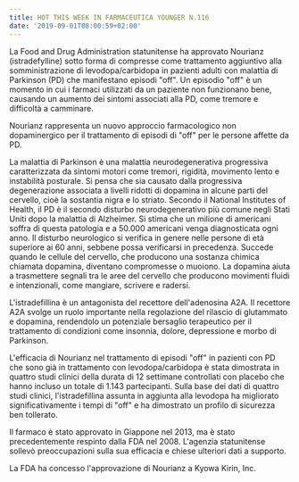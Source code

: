 ```yaml
---
title: HOT THIS WEEK IN FARMACEUTICA YOUNGER N.116
date: '2019-09-01T08:00:59+02:00'
---
```

La Food and Drug Administration statunitense ha approvato Nourianz (istradefylline) sotto forma di compresse come trattamento aggiuntivo alla somministrazione di levodopa/carbidopa in pazienti adulti con malattia di Parkinson (PD) che manifestano episodi "off". Un episodio "off" è un momento in cui i farmaci utilizzati da un paziente non funzionano bene, causando un aumento dei sintomi associati alla PD, come tremore e difficoltà a camminare.

Nourianz rappresenta un nuovo approccio farmacologico non dopaminergico per il trattamento di episodi di "off" per le persone affette da PD.

La malattia di Parkinson è una malattia neurodegenerativa progressiva caratterizzata da sintomi motori come tremori, rigidità, movimento lento e instabilità posturale. Si pensa che sia causato dalla progressiva degenerazione associata a livelli ridotti di dopamina in alcune parti del cervello, cioè la sostantia nigra e lo striato. Secondo il National Institutes of Health, il PD è il secondo disturbo neurodegenerativo più comune negli Stati Uniti dopo la malattia di Alzheimer. Si stima che un milione di americani soffra di questa patologia e a 50.000 americani venga diagnosticata ogni anno. Il disturbo neurologico si verifica in genere nelle persone di età superiore ai 60 anni, sebbene possa verificarsi in precedenza. Succede quando le cellule del cervello, che producono una sostanza chimica chiamata dopamina, diventano compromesse o muoiono. La dopamina aiuta a trasmettere segnali tra le aree del cervello che producono movimenti fluidi e intenzionali, come mangiare, scrivere e radersi. 

L'istradefillina è un antagonista del recettore dell'adenosina A2A. Il recettore A2A svolge un ruolo importante nella regolazione del rilascio di glutammato e dopamina, rendendolo un potenziale bersaglio terapeutico per il trattamento di condizioni come insonnia, dolore, depressione e morbo di Parkinson. 

L'efficacia di Nourianz nel trattamento di episodi "off" in pazienti con PD che sono già in trattamento con levodopa/carbidopa è stata dimostrata in quattro studi clinici della durata di 12 settimane controllati con placebo che hanno incluso un totale di 1.143 partecipanti. Sulla base dei dati di quattro studi clinici, l'istradefillina assunta in aggiunta alla levodopa ha migliorato significativamente i tempi di "off" e ha dimostrato un profilo di sicurezza ben tollerato.

Il farmaco è stato approvato in Giappone nel 2013, ma è stato precedentemente respinto dalla FDA nel 2008. L'agenzia statunitense sollevò preoccupazioni sulla sua efficacia e chiese ulteriori dati a supporto.

La FDA ha concesso l'approvazione di Nourianz a Kyowa Kirin, Inc.
